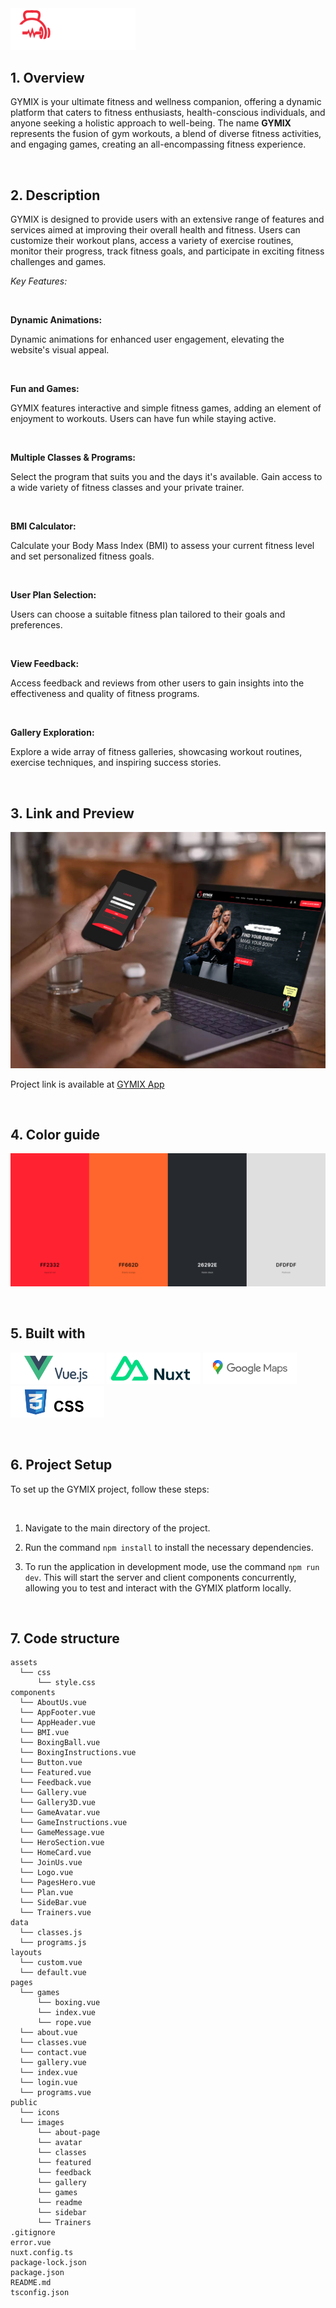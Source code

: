 <img src="./public/images/logo.png" alt="vue" width="200" />

<br>

## 1. Overview

GYMIX is your ultimate fitness and wellness companion, offering a dynamic platform that caters to fitness enthusiasts, health-conscious individuals, and anyone seeking a holistic approach to well-being. The name <strong>GYMIX</strong> represents the fusion of gym workouts, a blend of diverse fitness activities, and engaging games, creating an all-encompassing fitness experience.

<br>

## 2. Description

GYMIX is designed to provide users with an extensive range of features and services aimed at improving their overall health and fitness. Users can customize their workout plans, access a variety of exercise routines, monitor their progress, track fitness goals, and participate in exciting fitness challenges and games.

_Key Features:_

<br>

**Dynamic Animations:**

Dynamic animations for enhanced user engagement, elevating the website's visual appeal.

 <br>

**Fun and Games:**

GYMIX features interactive and simple fitness games, adding an element of enjoyment to workouts. Users can have fun while staying active.

<br>

**Multiple Classes & Programs:**

Select the program that suits you and the days it's available. Gain access to a wide variety of fitness classes and your private trainer.

<br>

**BMI Calculator:**

Calculate your Body Mass Index (BMI) to assess your current fitness level and set personalized fitness goals.

<br>

**User Plan Selection:**

Users can choose a suitable fitness plan tailored to their goals and preferences.

<br>

**View Feedback:**

Access feedback and reviews from other users to gain insights into the effectiveness and quality of fitness programs.

<br>

**Gallery Exploration:**

Explore a wide array of fitness galleries, showcasing workout routines, exercise techniques, and inspiring success stories.

<br>

## 3. Link and Preview

![App view](public/images/readme/Laptop-and-mobile.png)

Project link is available at [GYMIX App](https://sport-gymix.netlify.app/)

<br>

## 4. Color guide

![App color guide](public/images/readme/color-guide.png)

<br>

## 5. Built with

<p align="left">
<img  src="public/images/readme/vue.png" alt="vue" width="150" />
<img  src="public/images/readme/nuxt.png" alt="vue" width="150" />
<img  src="public/images/readme/google-map.png" alt="vue" width="150" />
<img  src="public/images/readme/css.png" alt="vue" width="150" />
</p>

<br>

## 6. Project Setup

To set up the GYMIX project, follow these steps:

<br>

1. Navigate to the main directory of the project.

2. Run the command `npm install` to install the necessary dependencies.

3. To run the application in development mode, use the command `npm run dev`. This will start the server and client components concurrently, allowing you to test and interact with the GYMIX platform locally.

<br>

## 7. Code structure

```
assets
  └── css
      └── style.css
components
  └── AboutUs.vue
  └── AppFooter.vue
  └── AppHeader.vue
  └── BMI.vue
  └── BoxingBall.vue
  └── BoxingInstructions.vue
  └── Button.vue
  └── Featured.vue
  └── Feedback.vue
  └── Gallery.vue
  └── Gallery3D.vue
  └── GameAvatar.vue
  └── GameInstructions.vue
  └── GameMessage.vue
  └── HeroSection.vue
  └── HomeCard.vue
  └── JoinUs.vue
  └── Logo.vue
  └── PagesHero.vue
  └── Plan.vue
  └── SideBar.vue
  └── Trainers.vue
data
  └── classes.js
  └── programs.js
layouts
  └── custom.vue
  └── default.vue
pages
  └── games
      └── boxing.vue
      └── index.vue
      └── rope.vue
  └── about.vue
  └── classes.vue
  └── contact.vue
  └── gallery.vue
  └── index.vue
  └── login.vue
  └── programs.vue
public
  └── icons
  └── images
      └── about-page
      └── avatar
      └── classes
      └── featured
      └── feedback
      └── gallery
      └── games
      └── readme
      └── sidebar
      └── Trainers
.gitignore
error.vue
nuxt.config.ts
package-lock.json
package.json
README.md
tsconfig.json
```
